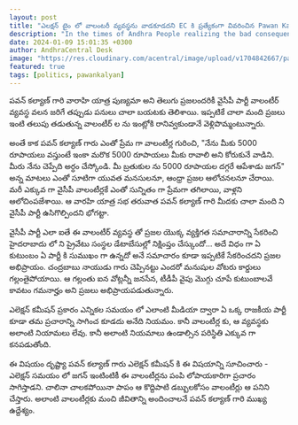 ```yaml
---
layout: post
title: "ఎలక్షన్ టైం లో వాలంటరీ వ్యవస్థను వాడకూడదని EC కి ప్రత్యేకంగా వివరించిన Pawan Kalyan  గారు"
description: "In the times of Andhra People realizing the bad consequences of YCP Volunteers, Pawan Kalyan garu is all set to give hints to Election Commission about the system and their involvement during elections times."
date: 2024-01-09 15:01:35 +0300
author: AndhraCentral Desk
image: "https://res.cloudinary.com/acentral/image/upload/v1704842667/pawank/cr-20230712en64aee4b52268e_pxtunm.jpg"
featured: true
tags: [politics, pawankalyan]
---
```


పవన్ కల్యాణ్ గారి వారాహి యాత్ర పుణ్యమా అని తెలుగు ప్రజలందరికీ వైసీపీ పార్టీ వాలంటీర్ వ్యవస్థ వలన జరిగే తప్పుడు పనులు చాలా బయటకు తెలిశాయి. ఇప్పటికే చాలా మంది ప్రజలు ఇంటి తలుపు తడుతున్న వాలంటీర్ ల ను ఇంట్లోకి రానివ్వకుండానే వెళ్లిపొమ్మంటున్నారు.

అంతే కాక పవన్ కల్యాణ్ గారు ఎంతో ప్రేమ గా వాలంటీర్ల గురించి, "నేను మీకు 5000 రూపాయలు వస్తుంటే ఇంకా మరొక 5000 రూపాయలు మీకు రావాలి అని కోరుకునే వాడిని. మీరు నేను చెప్పేది అర్ధం చేస్కోండి. మీ బ్రతుకుల ను 5000 రూపాయల దగ్గరే ఆపేశాడు జగన్" అన్న మాటలు ఎంతో సూటిగా యువత మనసులనూ, ఆంధ్రా ప్రజల ఆలోచనలనూ చేరాయి. మరీ ఎక్కువ గా వైసీపీ వాలంటీర్లకే ఎంతో సున్నితం గా ప్రేమగా తగిలాయి, వాళ్లని ఆలోచింపజేశాయి. ఆ వారహి యాత్ర సభ తరువాత పవన్ కల్యాణ్ గారి మీదకు చాలా మంది ని వైసీపీ పార్టీ ఉసిగొల్పిందని భోగట్టా. 

వైసీపీ పార్టీ ఎలా ఐతే ఈ వాలంటీర్ వ్యవస్థ తో ప్రజల యొక్క వ్యక్తిగత సమాచారాన్ని సేకరించి హైదరాబాదు లో ని ప్రైవేటు సంస్థల డేటాబేసుల్లో నిక్షింప్తం చేస్కుందో... అదే విధం గా ఏ కుటుంబం ఏ పార్టీ కి సుముఖం గా ఉన్నదో అనే సమాచారం కూడా ఇప్పటికే సేకరించదని ప్రజల అభిప్రాయం. చంద్రబాబు నాయుడు గారు చెప్పినట్టు ఎందరో మనుషుల వోటరు కార్డులు గల్లంతైపోయాయి. ఆ గల్లంతు ఐన వోట్లన్నీ జనసేన, టీడీపీ వైపు మొగ్గు చూపే కుటుంబాలవే కావటం గమనార్హం అని ప్రజలు అభిప్రాయపడుతున్నారు. 

ఎలెక్షన్ కమీషన్ ప్రకారం ఎన్నికల సమయం లో ఎలాంటి మీడియా ద్వారా ఏ ఒక్క రాజకీయ పార్టీ కూడా తమ ప్రచారాన్ని సాగించ కూడదు అనేది నియమం. కానీ  వాలంటీర్ల కు, ఆ వ్యవస్థకు అలాంటి నియామలు లేవు. కానీ అలాంటి నియమాలు ఉండాల్సిన పరిస్థితి ఎక్కువ గా కనపడుతోంది. 

ఈ విషయం దృష్ట్యా పవన్ కల్యాణ్ గారు ఎలెక్షన్ కమీషన్ కి ఈ విషయాన్ని సూచించారు - ఎలెక్షన్ సమయం లో జగన్ ఇంటింటికీ ఈ వాలంటీర్లను పంపి లోపాయకారిగా ప్రచారం సాగిస్తాడని. చాలినా చాలకపోయినా పాపం ఆ కొద్దిపాటి డబ్బులకోసం వాలంటీర్లు ఆ పనిని చేస్తారు. అలాంటి వాలంటీర్లకు మంచి జీవితాన్ని అందించాలనే పవన్ కల్యాణ్ గారి ముఖ్య ఉద్దేశ్యం.